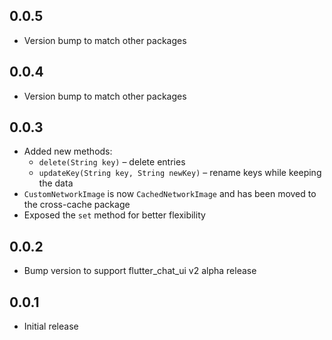 ## 0.0.5

- Version bump to match other packages

## 0.0.4

- Version bump to match other packages

## 0.0.3

- Added new methods:
  - `delete(String key)` – delete entries
  - `updateKey(String key, String newKey)` – rename keys while keeping the data
- `CustomNetworkImage` is now `CachedNetworkImage` and has been moved to the cross-cache package
- Exposed the `set` method for better flexibility

## 0.0.2

- Bump version to support flutter_chat_ui v2 alpha release

## 0.0.1

- Initial release
